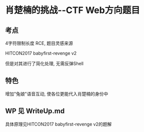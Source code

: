 # 肖楚楠的挑战--CTF Web方向题目

## 考点

4字符限制长度 RCE, 题目灵感来源

HITCON2017 babyfirst-revenge v2

但是对其进行了简化处理, 无需反弹Shell

## 特色

增加"兔娘"语音互动, 使各位更能代入肖楚楠的身份中

## WP 见 WriteUp.md

具体原理见HITCON2017 babyfirst-revenge v2的题解
